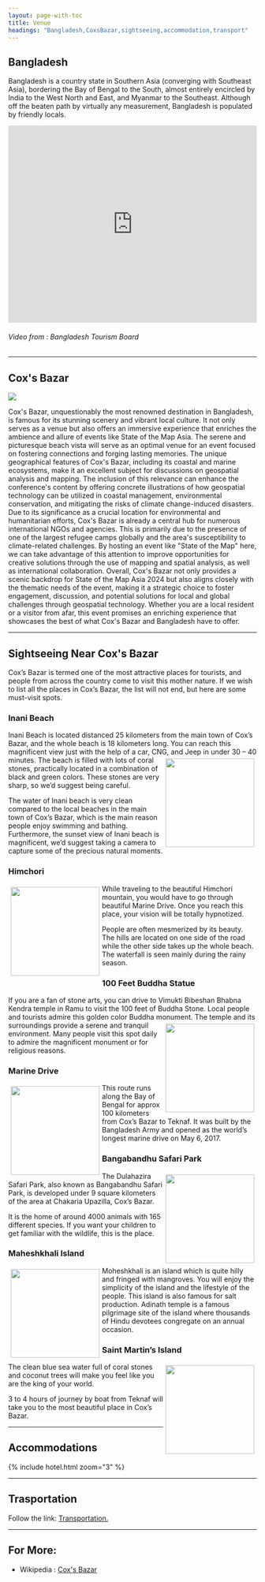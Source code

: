 ```yaml
---
layout: page-with-toc
title: Venue
headings: "Bangladesh,CoxsBazar,sightseeing,accommodation,transport"
---
```

<h2 id='Bangladesh'>Bangladesh</h2>

Bangladesh is a country state in Southern Asia (converging with Southeast Asia), bordering the Bay of Bengal to the South, almost entirely encircled by India to the West North and East, and Myanmar to the Southeast. Although off the beaten path by virtually any measurement, Bangladesh is populated by friendly locals.

<iframe width="100%" height="400" src="https://www.youtube.com/embed/2hgJs1vlqYs?start=5&end=218&autoplay=1" title="YouTube video player" frameborder="0" allow="accelerometer; autoplay; clipboard-write; encrypted-media; gyroscope; picture-in-picture; web-share" referrerpolicy="strict-origin-when-cross-origin" allowfullscreen></iframe>

###### Video from : Bangladesh Tourism Board

<hr>
<h2 id='CoxsBazar'>Cox's Bazar</h2>

<img src="/img/800px-Cox_103.webp.png">

Cox's Bazar, unquestionably the most renowned destination in Bangladesh, is famous for its stunning scenery and vibrant local culture. It not only serves as a venue but also offers an immersive experience that enriches the ambience and allure of events like State of the Map Asia. The serene and picturesque beach vista will serve as an optimal venue for an event focused on fostering connections and forging lasting memories. The unique geographical features of Cox's Bazar, including its coastal and marine ecosystems, make it an excellent subject for discussions on geospatial analysis and mapping. The inclusion of this relevance can enhance the conference's content by offering concrete illustrations of how geospatial technology can be utilized in coastal management, environmental conservation, and mitigating the risks of climate change-induced disasters. Due to its significance as a crucial location for environmental and humanitarian efforts, Cox's Bazar is already a central hub for numerous international NGOs and agencies. This is primarily due to the presence of one of the largest refugee camps globally and the area's susceptibility to climate-related challenges. By hosting an event like "State of the Map" here, we can take advantage of this attention to improve opportunities for creative solutions through the use of mapping and spatial analysis, as well as international collaboration. Overall, Cox's Bazar not only provides a scenic backdrop for State of the Map Asia 2024 but also aligns closely with the thematic needs of the event, making it a strategic choice to foster engagement, discussion, and potential solutions for local and global challenges through geospatial technology. Whether you are a local resident or a visitor from afar, this event promises an enriching experience that showcases the best of what Cox's Bazar and Bangladesh have to offer.

<hr>
<h2 id='sightseeing'>Sightseeing Near Cox's Bazar</h2>

Cox’s Bazar is termed one of the most attractive places for tourists, and people from across the country come to visit this mother nature. If we wish to list all the places in Cox’s Bazar, the list will not end, but here are some must-visit spots.

### **Inani Beach**
Inani Beach is located distanced 25 kilometers from the main town of Cox’s Bazar, and the whole beach is 18 kilometers long. You can reach this magnificent view just with the help of a car, CNG, and Jeep in under 30 – 40 minutes.<img src="/img/sight/inani-beach.jpg" style="float:right; height:180px; padding:5px"> The beach is filled with lots of coral stones, practically located in a combination of black and green colors. These stones are very sharp, so we’d suggest being careful.

The water of Inani beach is very clean compared to the local beaches in the main town of Cox’s Bazar, which is the main reason people enjoy swimming and bathing. Furthermore, the sunset view of Inani beach is magnificent, we’d suggest taking a camera to capture some of the precious natural moments.

### **Himchori**

<img src="/img/sight/himchori-mountain.jpg" style="float:left; height:180px; padding:5px"> While traveling to the beautiful Himchori mountain, you would have to go through beautiful Marine Drive. Once you reach this place, your vision will be totally hypnotized.

People are often mesmerized by its beauty. The hills are located on one side of the road while the other side takes up the whole beach. The waterfall is seen mainly during the rainy season.

### **100 Feet Buddha Statue**

If you are a fan of stone arts, you can drive to Vimukti Bibeshan Bhabna Kendra temple in Ramu to visit the 100 feet of Buddha Stone. Local people and tourists admire this golden color Buddha monument.<img src="/img/sight/buddha-statue.jpg" style="float:right; height:180px; padding:5px">
The temple and its surroundings provide a serene and tranquil environment. Many people visit this spot daily to admire the magnificent monument or for religious reasons.

### **Marine Drive**

<img src="/img/sight/marine-drive.jpg" style="float:left; height:180px; padding:5px">
This route runs along the Bay of Bengal for approx 100 kilometers from Cox’s Bazar to Teknaf. It was built by the Bangladesh Army and opened as the world’s longest marine drive on May 6, 2017.


<br>

### **Bangabandhu Safari Park**

<img src="/img/sight/bangabandhu-safari-park.jpg" style="float:right; height:180px; padding:5px">The Dulahazira Safari Park, also known as Bangabandhu Safari Park, is developed under 9 square kilometers of the area at Chakaria Upazilla, Cox’s Bazar.

It is the home of around 4000 animals with 165 different species. If you want your children to get familiar with the wildlife, this is the place.


### **Maheshkhali Island**
<img src="/img/sight/Moheskhali-Island.jpg" style="float:left; height:180px; padding:5px">Moheshkhali is an island which is quite hilly and fringed
with mangroves. You will enjoy the simplicity of the
island and the lifestyle of the people. This island is also
famous for salt production. Adinath temple is a famous
pilgrimage site of the island where thousands of Hindu
devotees congregate on an annual occasion.


### **Saint Martin’s Island**

<img src="/img/sight/saint-martin-island.jpg" style="float:right; height:180px; padding:5px">
The clean blue sea water full of coral stones and coconut trees will make you feel like you are the king of your world.

3 to 4 hours of journey by boat from Teknaf will take you to the most beautiful place in Cox’s Bazar.

<hr>
<h2 id='accommodation'>Accommodations</h2>



{% include hotel.html zoom="3" %}









<hr>
<h2 id='transport'>Trasportation</h2>

Follow the link: [Transportation.]({{site.baseurl}}/transport)

<hr>

## For More:

 * Wikipedia : [Cox's Bazar](https://en.m.wikipedia.org/wiki/Cox%27s_Bazar)
